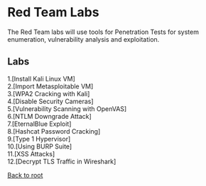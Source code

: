 <h1>Red Team Labs</h1>
The Red Team labs will use tools for Penetration Tests for system enumeration, vulnerability analysis and exploitation.


<h2>Labs</h2>
1.[Install Kali Linux VM]<br>
2.[Import Metasploitable VM]<br>
3.[WPA2 Cracking with Kali]<br>
4.[Disable Security Cameras]<br>
5.[Vulnerability Scanning with OpenVAS]<br>
6.[NTLM Downgrade Attack]<br>
7.[EternalBlue Exploit]<br>
8.[Hashcat Password Cracking]<br>
9.[Type 1 Hypervisor]<br>
10.[Using BURP Suite]<br>
11.[XSS Attacks]<br>
12.[Decrypt TLS Traffic in Wireshark]<br>




[Back to root](/PATHS-SOC/)
